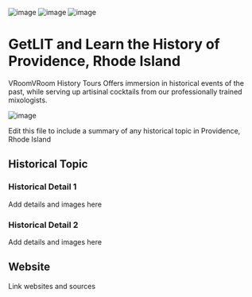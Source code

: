 ![image](https://user-images.githubusercontent.com/9092781/236924870-593c5079-bf6a-4bad-8907-8f4b6a0248c4.png)
![image](https://user-images.githubusercontent.com/9092781/236925390-d82dfc68-933f-4f3f-b6c4-d61de2dbf3ec.png)
![image](https://user-images.githubusercontent.com/9092781/236924870-593c5079-bf6a-4bad-8907-8f4b6a0248c4.png)


# GetLIT and Learn the History of Providence, Rhode Island
VRoomVRoom History Tours Offers immersion in historical events of the past, while serving up artisinal cocktails from our professionally trained mixologists.

![image](https://user-images.githubusercontent.com/9092781/236925623-29e6df3a-a33c-4f65-bdbe-80a4885fb4b3.png)



Edit this file to include a summary of any historical topic in Providence, Rhode Island

## Historical Topic

### Historical Detail 1
Add details and images here

### Historical Detail 2
Add details and images here

## Website

Link websites and sources
